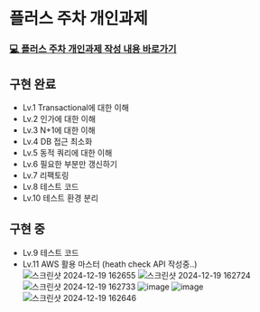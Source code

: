 # 플러스 주차 개인과제
### [💻 플러스 주차 개인과제 작성 내용 바로가기 ](https://shinelee26.tistory.com/61)

## 구현 완료
- Lv.1 Transactional에 대한 이해
- Lv.2 인가에 대한 이해
- Lv.3 N+1에 대한 이해
- Lv.4 DB 접근 최소화
- Lv.5 동적 쿼리에 대한 이해
- Lv.6 필요한 부분만 갱신하기
- Lv.7 리팩토링
- Lv.8 테스트 코드
- Lv.10 테스트 환경 분리

## 구현 중
- Lv.9 테스트 코드
- Lv.11 AWS 활용 마스터 (heath check API 작성중..)
![스크린샷 2024-12-19 162655](https://github.com/user-attachments/assets/f0dba84c-74bc-4a56-8ebe-ed035de1036b)
![스크린샷 2024-12-19 162724](https://github.com/user-attachments/assets/fe3c485c-6f3d-4a4a-a352-490d2eeda4d5)
![스크린샷 2024-12-19 162733](https://github.com/user-attachments/assets/4d60e95d-4f2a-4051-9b6c-bb23663506e7)
![image](https://github.com/user-attachments/assets/d1e19c02-8e8e-4be1-96ea-0ef5f4e7384a)
![image](https://github.com/user-attachments/assets/bd3fb961-74c6-426a-a8b7-5ea5f7b9bd0d)
![스크린샷 2024-12-19 162646](https://github.com/user-attachments/assets/a7decf62-f40d-4b98-aa5e-f24415b4d56c)

